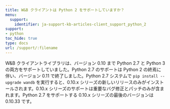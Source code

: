 ```yaml
---
title: W&B クライアントは Python 2 をサポートしていますか？
menu:
  support:
    identifier: ja-support-kb-articles-client_support_python_2
support:
- python
toc_hide: true
type: docs
url: /support/:filename
---
```


W&B クライアントライブラリは、バージョン 0.10 まで Python 2.7 と Python 3 の両方をサポートしていました。Python 2.7 のサポートは Python 2 の終焉に伴い、バージョン 0.11 で終了しました。Python 2.7 システムで `pip install --upgrade wandb` を実行すると、0.10.x シリーズの新しいリリースのみがインストールされます。0.10.x シリーズのサポートは重要なバグ修正とパッチのみが含まれます。Python 2.7 をサポートする 0.10.x シリーズの最後のバージョンは 0.10.33 です。